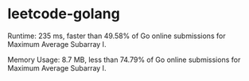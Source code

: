 # leetcode-golang

Runtime: 235 ms, faster than 49.58% of Go online submissions for Maximum Average Subarray I.

Memory Usage: 8.7 MB, less than 74.79% of Go online submissions for Maximum Average Subarray I.
